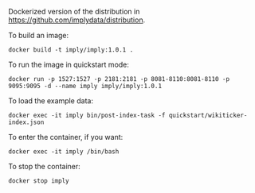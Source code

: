 Dockerized version of the distribution in https://github.com/implydata/distribution.

To build an image:

```
docker build -t imply/imply:1.0.1 .
```

To run the image in quickstart mode:

```
docker run -p 1527:1527 -p 2181:2181 -p 8081-8110:8081-8110 -p 9095:9095 -d --name imply imply/imply:1.0.1
```

To load the example data:

```
docker exec -it imply bin/post-index-task -f quickstart/wikiticker-index.json
```

To enter the container, if you want:

```
docker exec -it imply /bin/bash
```

To stop the container:

```
docker stop imply
```
